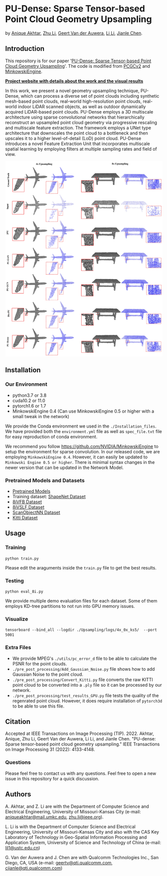 # PU-Dense: Sparse Tensor-based Point Cloud Geometry Upsampling

by [Anique Akhtar](https://aniqueakhtar.github.io/), [Zhu Li](http://l.web.umkc.edu/lizhu/), [Geert Van der Auwera](https://www.linkedin.com/in/geertvanderauwera/), [Li Li](http://staff.ustc.edu.cn/~lilimao/), [Jianle Chen](https://www.linkedin.com/in/jianle-chen-63b9682b/).

## Introduction

This repository is for our paper '[PU-Dense: Sparse Tensor-based Point Cloud Geometry Upsampling](https://aniqueakhtar.github.io/publications/PU-Dense/)'. The code is modified from [PCGCv2](https://github.com/NJUVISION/PCGCv2) and [MinkowskiEngine](https://github.com/NVIDIA/MinkowskiEngine).

**[Project website with details about the work and the visual results](https://aniqueakhtar.github.io/publications/PU-Dense/)**

In this work, we present a novel geometry upsampling technique, PU-Dense, which can process a diverse set of point clouds including synthetic mesh-based point clouds, real-world high-resolution point clouds, 
real-world indoor LiDAR scanned objects, as well as outdoor dynamically acquired LiDAR-based point clouds. 
PU-Dense employs a 3D multiscale architecture using sparse convolutional networks that hierarchically reconstruct an upsampled point cloud geometry via progressive rescaling and multiscale feature extraction. 
The framework employs a UNet type architecture that downscales the point cloud to a bottleneck and then upscales it to a higher level-of-detail (LoD) point cloud. 
PU-Dense introduces a novel Feature Extraction Unit that incorporates multiscale spatial learning by employing filters at multiple sampling rates and field of view. 



<!---![Photo](./Figures/Meshes.jpg) -->

<center><p>
    <img src="./Figures/Meshes.jpg" width="1600"/>
</p></center>


## Installation

### Our Environment
- python3.7 or 3.8
- cuda10.2 or 11.0
- pytorch1.6 or 1.7
- MinkowskiEngine 0.4  (Can use MinkowskiEngine 0.5 or higher with a small tweak in the network)

We provide the Conda environment we used in the `./Installation_files`. We have provided both the `environment.yml` file as well as `spec_file.txt` file for easy reproduction of conda environment.

We recommend you follow https://github.com/NVIDIA/MinkowskiEngine to setup the environment for sparse convolution. In our released code, we are employing `MinkowskiEngine 0.4`. 
However, it can easily be updated to `Minkowski Engine 0.5 or higher`. There is minimal syntax changes in the newer version that can be updated in the Network Model.

### Pretrained Models and Datasets
- [Pretrained Models](https://umkc.box.com/s/pohfuxkojai8yqc236nw6ncqzw1qyqm8)
- Training dataset: [ShapeNet Dataset](https://umkc.box.com/s/oyaugew2qfmxkxbgib54po1vjhtmvyid)
- [8iVFB Dataset](http://plenodb.jpeg.org/pc/8ilabs/)
- [8iVSLF Dataset](https://mpeg-pcc.org/index.php/pcc-content-database/8i-voxelized-surface-light-field-8ivslf-dataset/)
- [ScanObjectNN Dataset](https://github.com/hkust-vgd/scanobjectnn)
- [Kitti Dataset](http://www.cvlibs.net/datasets/kitti/)


## Usage
### Training
```
python train.py
```
Please edit the araguments inside the ``train.py`` file to get the best results.

### Testing
```
python eval_8i.py
```
We provide multiple demo evaluation files for each dataset. Some of them employs KD-tree partitions to not run into GPU memory issues.

### Visualize
```
tensorboard --bind_all --logdir ./Upsampling/logs/4x_0x_ks5/  --port 5001
```

### Extra Files
- We provide MPEG's `./utils/pc_error_d` file to be able to calculate the PSNR for the point clouds.
- `./pre_post_processing/Add_Gaussian_Noise.py` file shows how to add Gaussian Noise to the point cloud.
- `./pre_post_processing/Convert_Kitti.py` file converts the raw KITTI point cloud to be converted into a `.ply` file so it can be processed by our network.
- `./pre_post_processing/test_results_GPU.py` file tests the quality of the regenrated point cloud. However, it does require installation of `pytorch3d` to be able to use this file.


## Citation
Accepted at IEEE Transactions on Image Processing (TIP). 2022.
Akhtar, Anique, Zhu Li, Geert Van der Auwera, Li Li, and Jianle Chen. "PU-dense: Sparse tensor-based point cloud geometry upsampling." IEEE Transactions on Image Processing 31 (2022): 4133-4148.

### Questions
Please feel free to contact us with any questions. Feel free to open a new issue in this repository for a quick discussion.


## Authors
A. Akhtar, and Z. Li are with the Department of Computer Science and Electrical Engineering, University of Missouri-Kansas City (e-mail: aniqueakhtar@mail.umkc.edu, zhu.li@ieee.org).

L. Li is with the Department of Computer Science and Electrical Engineering, University of Missouri-Kansas City and also with the CAS Key Laboratory of Technology in Geo-Spatial Information Processing and Application System, University of Science and Technology of China (e-mail: lil1@ustc.edu.cn)

G. Van der Auwera and J. Chen are with Qualcomm Technologies Inc., San Diego, CA, USA (e-mail: geertv@qti.qualcomm.com, cjianle@qti.qualcomm.com)
